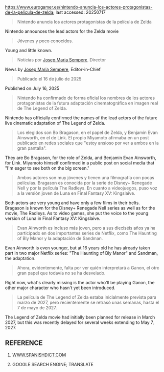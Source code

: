 https://www.eurogamer.es/nintendo-anuncia-los-actores-protagonistas-de-la-pelicula-de-zelda; last accessed: 20250717

> Nintendo anuncia los actores protagonistas de la película de Zelda

Nintendo announces the lead actors for the Zelda movie

> Jóvenes y poco conocidos.

Young and little known.

> Noticias por [Josep Maria Sempere](https://www.eurogamer.es/authors/josep-maria-sempere), Director

News by [Josep Maria Sempere](https://www.eurogamer.es/authors/josep-maria-sempere), Editor-in-Chief

> Publicado el 16 de julio de 2025

Published on July 16, 2025

> Nintendo ha confirmado de forma oficial los nombres de los actores protagonistas de la futura adaptación cinematográfica en imagen real de The Legend of Zelda.

Nintendo has officially confirmed the names of the lead actors of the future live cinematic adaptation of The Legend of Zelda.

> Los elegidos son Bo Bragason, en el papel de Zelda, y Benjamin Evan Ainsworth, en el de Link. El propio Miyamoto afirmaba en un post publicado en redes sociales que "estoy ansioso por ver a ambos en la gran pantalla".

They are Bo Bragason, for the role of Zelda, and Benjamin Evan Ainsworth, for Link. Miyamoto himself confirmed in a public post on social media that "I'm eager to see both on the big screen."

> Ambos actores son muy jóvenes y tienen una filmografía con pocas películas. Bragason es conocida por la serie de Disney+ Renegade Nell y por la película The Radleys. En cuanto a videojuegos, puso voz a la versión joven de Luna en Final Fantasy XV: Kingslaive.

Both actors are very young and have only a few films in their belts. Bragason is known for the Disney+ Renegade Nell series as well as for the movie, The Radleys. As to video games, she put the voice to the young version of Luna in Final Fantasy XV: Kingslaive.

> Evan Ainworth es incluso más joven, pero a sus dieciséis años ya ha participado en dos importantes series de Netflix, como The Haunting of Bly Manor y la adaptación de Sandman.

Evan Ainworth is even younger, but at 16 years old he has already taken part in two major Netflix series: "The Haunting of Bly Manor" and Sandman, the adaptation. 

> Ahora, evidentemente, falta por ver quién interpretará a Ganon, el otro gran papel que todavía no se ha desvelado.

Right now, what's clearly missing is the actor who'll be playing Ganon, the other major character who hasn't yet been introduced.

> La película de The Legend of Zelda estaba inicialmente prevista para marzo de 2027, pero recientemente se retrasó unas semanas, hasta el 7 de mayo de 2027. 

The Legend of Zelda movie had initially been planned for release in March 2027, but this was recently delayed for several weeks extending to May 7, 2027.

## REFERENCE

1) [WWW.SPANISHDICT.COM](https://www.spanishdict.com)

2) GOOGLE SEARCH ENGINE; TRANSLATE